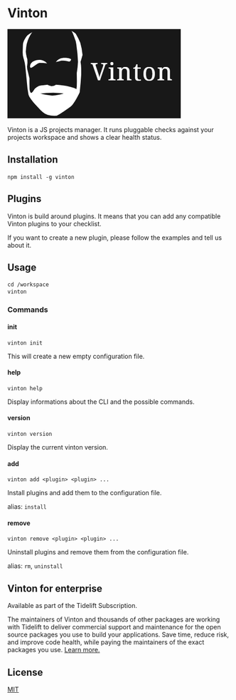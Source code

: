 # Vinton

![Vinton logo](./media/logo.png)

Vinton is a JS projects manager. It runs pluggable checks against your projects workspace and shows a clear health status.


## Installation

    npm install -g vinton


## Plugins

Vinton is build around plugins. It means that you can add any compatible Vinton plugins to your checklist.

If you want to create a new plugin, please follow the examples and tell us about it.


## Usage

    cd /workspace
    vinton

### Commands

#### init

    vinton init

This will create a new empty configuration file.

#### help

    vinton help

Display informations about the CLI and the possible commands.

#### version

    vinton version

Display the current vinton version.

#### add

    vinton add <plugin> <plugin> ...

Install plugins and add them to the configuration file.

alias: `install`

#### remove

    vinton remove <plugin> <plugin> ...

Uninstall plugins and remove them from the configuration file.

alias: `rm`, `uninstall`


## Vinton for enterprise

Available as part of the Tidelift Subscription.

The maintainers of Vinton and thousands of other packages are working with Tidelift to deliver commercial
support and maintenance for the open source packages you use to build your applications. Save time, reduce risk,
and improve code health, while paying the maintainers of the exact packages you use. [Learn more.](https://tidelift.com/subscription/pkg/npm-vinton?utm_source=undefined&utm_medium=referral&utm_campaign=enterprise&utm_term=repo)


## License

[MIT](license)
